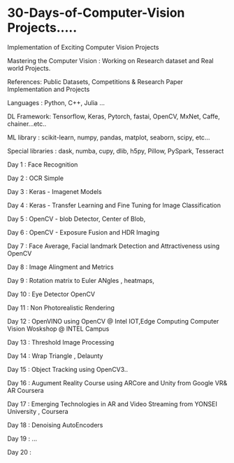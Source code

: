 # 30-Days-of-Computer-Vision Projects.....

Implementation of Exciting Computer Vision Projects

Mastering the Computer Vision : Working on Research dataset and Real world Projects.

References: Public Datasets, Competitions & Research Paper Implementation and Projects 

Languages : Python, C++, Julia ...

DL Framework: Tensorflow, Keras, Pytorch, fastai, OpenCV, MxNet, Caffe, chainer...etc..

ML library : scikit-learn, numpy, pandas, matplot, seaborn, scipy, etc...

Special libraries : dask, numba, cupy, dlib, h5py, Pillow, PySpark, Tesseract 

Day 1 : Face Recognition 

Day 2 : OCR Simple 

Day 3 : Keras - Imagenet Models

Day 4 : Keras - Transfer Learning and Fine Tuning for Image Classification

Day 5 : OpenCV - blob Detector, Center of Blob, 

Day 6 : OpenCV - Exposure Fusion and HDR Imaging

Day 7 : Face Average, Facial landmark Detection and Attractiveness using OpenCV

Day 8 : Image Alingment and Metrics

Day 9 : Rotation matrix to Euler ANgles , heatmaps, 

Day 10 : Eye Detector OpenCV

Day 11 : Non Photorealistic Rendering

Day 12 : OpenVINO using OpenCV @ Intel IOT,Edge Computing Computer Vision Woskshop @ INTEL Campus

Day 13 : Threshold Image Processing

Day 14 : Wrap Triangle , Delaunty 

Day 15 : Object Tracking using OpenCV3..

Day 16 : Augument Reality Course using ARCore and Unity from Google VR& AR Coursera

Day 17 : Emerging Technologies in AR and Video Streaming from YONSEI University , Coursera

Day 18 : Denoising AutoEncoders

Day 19 : ...

Day 20 : 


